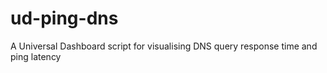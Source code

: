 # ud-ping-dns
A Universal Dashboard script for visualising DNS query response time and ping latency
